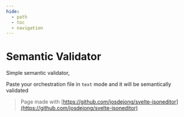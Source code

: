 ```yaml
---
hide:
  - path
  - toc
  - navigation
---
```

# Semantic Validator

Simple semantic validator,

Paste your orchestration file in `text` mode and it will be semantically validated

<div id="jsoneditor"></div>

<script type="module" markdown>
      import { JSONEditor, createAjvValidator } from 'https://cdn.jsdelivr.net/npm/vanilla-jsoneditor/index.js'

      const schema = {
--8<-- "cosmotech/orchestrator/schema/run_template_json_schema.json:3:135"
      }

      const schemaDefinitions = {

      }

      const content = {
        json:
--8<-- "examples/simple.json"
,
        text: undefined
      }

      // create the editor
      const target = document.getElementById('jsoneditor')
      const editor = new JSONEditor({
        target: document.getElementById('jsoneditor'),
        props: {
          content,
          onChange: (update) => console.log('onChange', update),
          validator: createAjvValidator({ schema, schemaDefinitions })
        }
      })
    </script>

> Page made with [https://github.com/josdejong/svelte-jsoneditor](https://github.com/josdejong/svelte-jsoneditor)